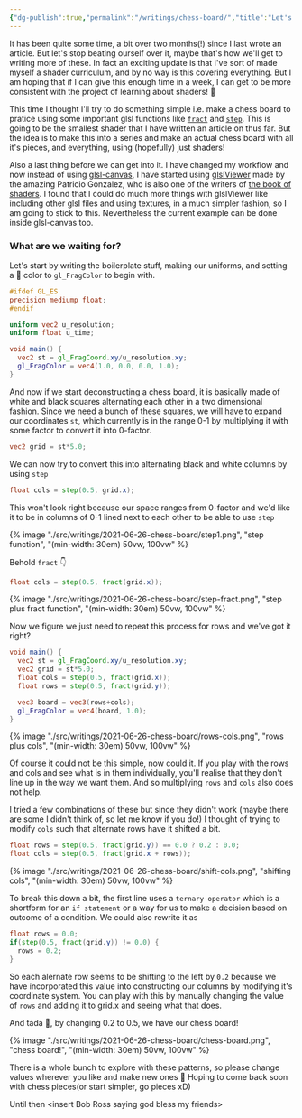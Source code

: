 ```yaml
---
{"dg-publish":true,"permalink":"/writings/chess-board/","title":"Let's make a Chess Board","tags":["shader","drawing","2021","june"]}
---
```



It has been quite some time, a bit over two months(!) since I last wrote an article. But let's stop beating ourself over it, maybe that's how we'll get to writing more of these. In fact an exciting update is that I've sort of made myself a shader curriculum, and by no way is this covering everything. But I am hoping that if I can give this enough time in a week, I can get to be more consistent with the project of learning about shaders! 🎉 

This time I thought I'll try to do something simple i.e. make a chess board to pratice using some important glsl functions like [`fract`](https://thebookofshaders.com/glossary/?search=fract) and [`step`](https://thebookofshaders.com/glossary/?search=step). This is going to be the smallest shader that I have written an article on thus far. But the idea is to make this into a series and make an actual chess board with all it's pieces, and everything, using (hopefully) just shaders! 

Also a last thing before we can get into it. I have changed my workflow and now instead of using [glsl-canvas](https://marketplace.visualstudio.com/items?itemName=circledev.glsl-canvas), I have started using [glslViewer](https://github.com/patriciogonzalezvivo/glslViewer) made by the amazing Patricio Gonzalez, who is also one of the writers of [the book of shaders](https://thebookofshaders.com/). I found that I could do much more things with glslViewer like including other glsl files and using textures, in a much simpler fashion, so I am going to stick to this. Nevertheless the current example can be done inside glsl-canvas too. 

### What are we waiting for?

Let's start by writing the boilerplate stuff, making our uniforms, and setting a 🔴 color to `gl_FragColor` to begin with.

```glsl
#ifdef GL_ES
precision mediump float;
#endif

uniform vec2 u_resolution;
uniform float u_time;

void main() {
  vec2 st = gl_FragCoord.xy/u_resolution.xy;
  gl_FragColor = vec4(1.0, 0.0, 0.0, 1.0);
}
```

And now if we start deconstructing a chess board, it is basically made of white and black squares alternating each other in a two dimensional fashion. Since we need a bunch of these squares, we will have to expand our coordinates `st`, which currently is in the range 0-1 by multiplying it with some factor to convert it into 0-factor. 

```glsl
vec2 grid = st*5.0;
```

We can now try to convert this into alternating black and white columns by using `step`

```glsl
float cols = step(0.5, grid.x);
```

This won't look right because our space ranges from 0-factor and we'd like it to be in columns of 0-1 lined next to each other to be able to use `step`

{% image "./src/writings/2021-06-26-chess-board/step1.png", "step function", "(min-width: 30em) 50vw, 100vw" %}

Behold `fract` 👇

```glsl
float cols = step(0.5, fract(grid.x));
```

{% image "./src/writings/2021-06-26-chess-board/step-fract.png", "step plus fract function", "(min-width: 30em) 50vw, 100vw" %}

Now we figure we just need to repeat this process for rows and we've got it right?

```glsl
void main() {
  vec2 st = gl_FragCoord.xy/u_resolution.xy;
  vec2 grid = st*5.0;
  float cols = step(0.5, fract(grid.x));
  float rows = step(0.5, fract(grid.y));

  vec3 board = vec3(rows+cols);
  gl_FragColor = vec4(board, 1.0);
}
```

{% image "./src/writings/2021-06-26-chess-board/rows-cols.png", "rows plus cols", "(min-width: 30em) 50vw, 100vw" %}

Of course it could not be this simple, now could it. If you play with the rows and cols and see what is in them individually, you'll realise that they don't line up in the way we want them. And so multiplying `rows` and `cols` also does not help. 

I tried a few combinations of these but since they didn't work (maybe there are some I didn't think of, so let me know if you do!) I thought of trying to modify `cols` such that alternate rows have it shifted a bit. 

```glsl
float rows = step(0.5, fract(grid.y)) == 0.0 ? 0.2 : 0.0;
float cols = step(0.5, fract(grid.x + rows));
```

{% image "./src/writings/2021-06-26-chess-board/shift-cols.png", "shifting cols", "(min-width: 30em) 50vw, 100vw" %}

To break this down a bit, the first line uses a `ternary operator` which is a shortform for an `if statement` or a way for us to make a decision based on outcome of a condition. We could also rewrite it as 

```glsl
float rows = 0.0;
if(step(0.5, fract(grid.y)) != 0.0) {
  rows = 0.2;
}
```

So each alernate row seems to be shifting to the left by `0.2` because we have incorporated this value into constructing our columns by modifying it's coordinate system. You can play with this by manually changing the value of `rows` and adding it to grid.x and seeing what that does. 

And tada 🎉, by changing 0.2 to 0.5, we have our chess board! 

{% image "./src/writings/2021-06-26-chess-board/chess-board.png", "chess board!", "(min-width: 30em) 50vw, 100vw" %}

There is a whole bunch to explore with these patterns, so please change values wherever you like and make new ones 🎨 Hoping to come back soon with chess pieces(or start simpler, go pieces xD) 

Until then \<insert Bob Ross saying god bless my friends>